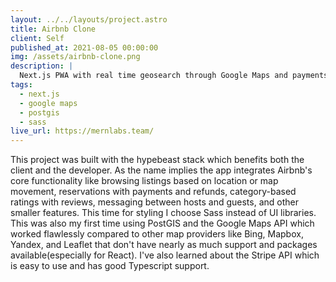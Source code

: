 ```yaml
---
layout: ../../layouts/project.astro
title: Airbnb Clone
client: Self
published_at: 2021-08-05 00:00:00
img: /assets/airbnb-clone.png
description: |
  Next.js PWA with real time geosearch through Google Maps and payments with Stripe.
tags:
  - next.js
  - google maps
  - postgis
  - sass
live_url: https://mernlabs.team/
---
```


This project was built with the hypebeast stack which benefits both the client and the developer. As the name implies
the app integrates Airbnb's core functionality like browsing listings based on location or map movement, reservations with
payments and refunds, category-based ratings with reviews, messaging between hosts and guests, and other smaller features.
This time for styling I choose <span class="graphql">Sass</span> instead of UI libraries. This was also my first time using
<span class="postgres">PostGIS</span> and the Google Maps API which worked flawlessly compared to other map providers like
Bing, Mapbox, Yandex, and Leaflet that don't have nearly as much support and packages available(especially for React).
I've also learned about the Stripe API which is easy to use and has good <span class="typescript">Typescript</span> support.
